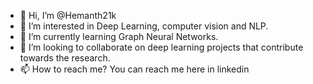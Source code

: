 - 👋 Hi, I’m @Hemanth21k
- 👀 I’m interested in Deep Learning, computer vision and NLP.
- 🌱 I’m currently learning Graph Neural Networks.
- 💞️ I’m looking to collaborate on deep learning projects that contribute towards the research.
- 📫 How to reach me? You can reach me here in linkedin [](https://www.linkedin.com/in/hemanth21k/)
